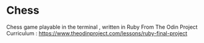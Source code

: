 # Chess
Chess game playable in the terminal , written in Ruby
From The Odin Project Curriculum :  https://www.theodinproject.com/lessons/ruby-final-project
